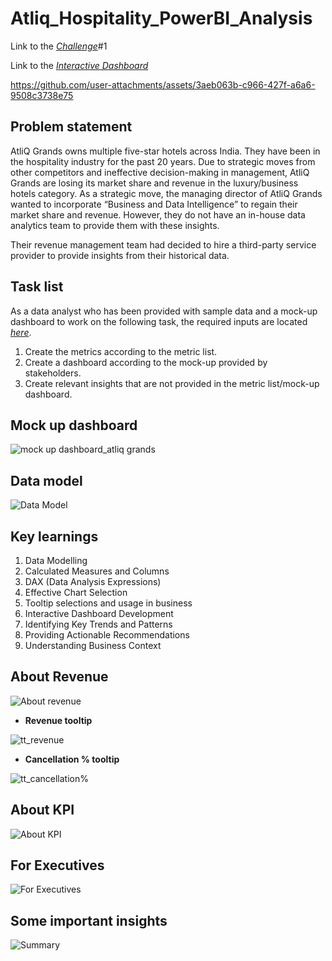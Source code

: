 # Atliq_Hospitality_PowerBI_Analysis

Link to the  _[Challenge](https://codebasics.io/challenge/codebasics-resume-project-challenge)_#1

Link to the _[Interactive Dashboard](https://app.powerbi.com/groups/me/reports/9949eb3d-f13b-47a2-bc08-e8f9251c184e/385778c9870e388d21d4?experience=power-bi)_

https://github.com/user-attachments/assets/3aeb063b-c966-427f-a6a6-9508c3738e75

## Problem statement

AtliQ Grands owns multiple five-star hotels across India. They have been in the hospitality industry for the past 20 years. Due to strategic moves from other competitors and ineffective decision-making in management, AtliQ Grands are losing its market share and revenue in the luxury/business hotels category. As a strategic move, the managing director of AtliQ Grands wanted to incorporate “Business and Data Intelligence” to regain their market share and revenue. However, they do not have an in-house data analytics team to provide them with these insights.

Their revenue management team had decided to hire a third-party service provider to provide insights from their historical data.

## Task list

As a data analyst who has been provided with sample data and a mock-up dashboard to work on the following task, the required inputs are located _[here](https://github.com/Suryaprakashrathinam/Hospitality_PowerBI_Analysis/tree/main/Input%20Files)_.

1. Create the metrics according to the metric list.
2. Create a dashboard according to the mock-up provided by stakeholders.
3. Create relevant insights that are not provided in the metric list/mock-up dashboard.

## Mock up dashboard

![mock up dashboard_atliq grands](https://github.com/user-attachments/assets/0e8d16e0-c1f0-40ab-9957-3a99af16a01d)

## Data model

![Data Model](https://github.com/user-attachments/assets/d34a6296-0381-460d-a840-f30ce0a707ee)

## Key learnings

1.	Data Modelling
2.	Calculated Measures and Columns
3.	DAX (Data Analysis Expressions)
4.	Effective Chart Selection
5.	Tooltip selections and usage in business
6.	Interactive Dashboard Development
7.	Identifying Key Trends and Patterns
8.	Providing Actionable Recommendations
9.	Understanding Business Context

## About Revenue

![About revenue](https://github.com/user-attachments/assets/0a7b740a-ce71-4a91-8da5-15db3fd40471)

- **Revenue tooltip**

![tt_revenue](https://github.com/user-attachments/assets/2947a4b0-3af6-4566-9b84-7138550fd12f)

- **Cancellation % tooltip**

![tt_cancellation%](https://github.com/user-attachments/assets/b28940a7-47c8-4c46-be4d-2610fdb69681)


## About KPI

![About KPI](https://github.com/user-attachments/assets/90253c9f-86b7-4cb3-8d7a-fd0878a91ccc)

## For Executives

![For Executives](https://github.com/user-attachments/assets/32647429-4994-41e3-b8a9-70181d0d9af1)

## Some important insights

![Summary](https://github.com/user-attachments/assets/b105aa82-59da-4630-aedf-0dc8ffd5a401)




